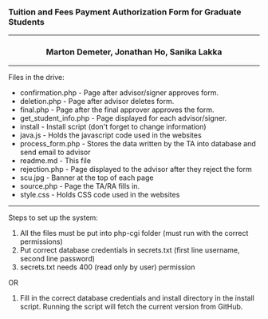 ### Tuition and Fees Payment Authorization Form for Graduate Students

---

### <div style="text-align:center">Marton Demeter, Jonathan Ho, Sanika Lakka</div>

---

Files in the drive:
- confirmation.php - Page after advisor/signer approves form. 
- deletion.php - Page after advisor deletes form.
- final.php - Page after the final approver approves the form.
- get_student_info.php - Page displayed for each advisor/signer.
- install - Install script (don't forget to change information)
- java.js - Holds the javascript code used in the websites 
- process_form.php - Stores the data written by the TA into database and send email to advisor
- readme.md - This file
- rejection.php - Page displayed to the advisor after they reject the form
- scu.jpg - Banner at the top of each page
- source.php - Page the TA/RA fills in. 
- style.css - Holds CSS code used in the websites

---

Steps to set up the system:

1. All the files must be put into php-cgi folder (must run with the correct permissions)
2. Put correct database credentials in secrets.txt (first line username, second line password)
3. secrets.txt needs 400 (read only by user) permission

OR

1. Fill in the correct database credentials and install directory in the install script. Running the script will fetch the current version from GitHub.  

